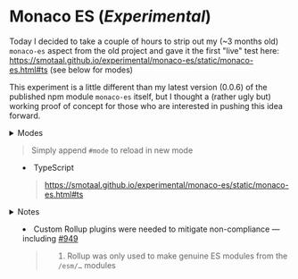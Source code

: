 # Monaco ES (*Experimental*)

Today I decided to take a couple of hours to strip out my (~3 months old) `monaco-es` aspect from the old project and gave it the first "live" test here: https://smotaal.github.io/experimental/monaco-es/static/monaco-es.html#ts (see below for modes)

This experiment is a little different than my latest version (0.0.6) of the published npm module `monaco-es` itself, but I thought a (rather ugly but) working proof of concept for those who are interested in pushing this idea forward.

<details><summary>Modes

> Simply append `#mode` to reload in new mode

- TypeScript
  > https://smotaal.github.io/experimental/monaco-es/static/monaco-es.html#ts

</summary>

- HTML
   > https://smotaal.github.io/experimental/monaco-es/static/monaco-es.html#html

- CSS
   > https://smotaal.github.io/experimental/monaco-es/static/monaco-es.html#css

- JSON
   > https://smotaal.github.io/experimental/monaco-es/static/monaco-es.html#json

- Basic Modes (same idea as above)
   > … #bat #bat #coffee #cpp #csharp #csp #dockerfile #fsharp #go #handlebars #ini #java #less #lua #markdown #msdax #mysql #objective-c #pgsql #php #postiats #powershell #pug #python #r #razor #redis #redshift #ruby #rust #sb #scss #solidity #sql #st #swift #ts #vb #xml #yaml

</details>

<details><summary>Notes

- Custom Rollup plugins were needed to mitigate non-compliance — including [#949](https://github.com/Microsoft/monaco-editor/issues/949)
   > 1. Rollup was only used to make genuine ES modules from the `/esm/…` modules

</summary>

- Custom runtime — Some effort was needed to rewire modules at runtime
   > 1. Monaco's current loading mechanisms were not enough

- Not future-proofed — upgrading monaco et al may tweaks to custom plugins
   > 1. Invalid top-level `this` references are usual culprits
   > 2. Refactored monaco module paths may not match those in Rollup config

- Proof-of-concept only — not optimized… not efficient… "it just proofs that it works"
   > 1. ES modules are sometimes not stable — "may crash" (currently affects Chrome at least)
   > 2. Requires dynamic imports — did not polyfill (currently affects Firefox & Edge)
   > 3. Require ES modules in worker — can't polyfill (currently affects Safari at least)
   
</details>
